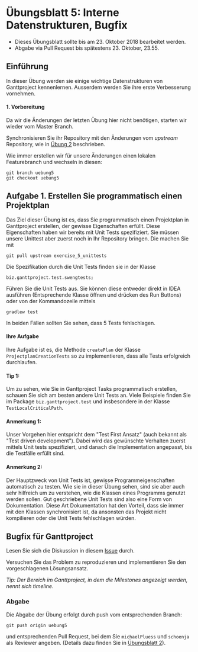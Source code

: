 # Übungsblatt 5: Interne Datenstrukturen, Bugfix

* Dieses Übungsblatt sollte bis am 23. Oktober 2018 bearbeitet werden.  
* Abgabe via Pull Request bis spätestens 23. Oktober, 23.55.

## Einführung

In dieser Übung werden sie einige wichtige Datenstrukturen von Ganttproject kennenlernen.
Ausserdem werden Sie ihre erste Verbesserung vornehmen.

#### 1. Vorbereitung

Da wir die Änderungen der letzten Übung hier nicht benötigen, starten wir wieder vom Master Branch. 

Synchronisieren Sie ihr Repository mit den Änderungen vom *upstream* Repository, wie in [Übung 2](../../week2/exercises/practical-exercises.html) beschrieben.

Wie immer erstellen wir für unsere Änderungen einen lokalen Featurebranch und wechseln in diesen:

```
git branch uebung5     
git checkout uebung5
```

## Aufgabe 1. Erstellen Sie programmatisch einen Projektplan

Das Ziel dieser Übung ist es, dass Sie programmatisch einen Projektplan in Ganttproject erstellen, der gewisse Eigenschaften erfüllt. Diese Eigenschaften haben wir bereits mit Unit Tests spezifiziert. Sie müssen unsere Unittest aber zuerst noch in Ihr Repository bringen. 
Die machen Sie mit
```
git pull upstream exercise_5_unittests
```

Die Spezifikation durch die Unit Tests finden sie in der Klasse
```
biz.ganttproject.test.swengtests;
```

Führen Sie die Unit Tests aus. Sie können diese entweder direkt in IDEA ausführen (Entsprechende Klasse öffnen und drücken des Run Buttons) oder von der Kommandozeile mittels
```
gradlew test
```

In beiden Fällen sollten Sie sehen, dass 5 Tests fehlschlagen. 

#### Ihre Aufgabe
Ihre Aufgabe ist es, die Methode ```createPlan``` der Klasse ```ProjectplanCreationTests``` so zu implementieren, 
dass alle Tests erfolgreich durchlaufen. 

#### Tip 1: 
Um zu sehen, wie Sie in Ganttproject Tasks programmatisch erstellen, schauen Sie sich am besten andere Unit Tests an. Viele Beispiele finden Sie im Package
```biz.ganttproject.test``` und insbesondere in der Klasse ```TestLocalCriticalPath```.

#### Anmerkung 1: 
Unser Vorgehen hier entspricht dem "Test First Ansatz" (auch bekannt als "Test driven development"). Dabei wird das gewünschte Verhalten zuerst mittels Unit tests spezifiziert, und danach die Implementation angepasst, bis die Testfälle erfüllt sind.


#### Anmerkung 2:
Der Hauptzweck von Unit Tests ist, gewisse Programmeigenschaften automatisch zu testen. Wie sie in dieser Übung sehen, sind sie aber auch sehr hilfreich um zu verstehen, wie die Klassen eines Programms genutzt werden sollen. Gut geschriebene Unit Tests sind also eine Form von Dokumentation. Diese Art Dokumentation hat den Vorteil,
dass sie immer mit den Klassen synchronisiert ist, da ansonsten das Projekt nicht kompilieren oder die Unit Tests fehlschlagen würden.


## Bugfix für Ganttproject

Lesen Sie sich die Diskussion in diesem [Issue](https://github.com/bardsoftware/ganttproject/issues/1597) durch.

Versuchen Sie das Problem zu reproduzieren und implementieren Sie den vorgeschlagenen Lösungsansatz. 

*Tip: Der Bereich im Ganttproject, in dem die Milestones angezeigt werden, nennt sich *timeline**.

### Abgabe
Die Abgabe der Übung erfolgt durch push vom entsprechenden Branch: 
```
git push origin uebung5
``` 
und entsprechenden Pull Request, bei dem Sie 
 ```michaelPluess``` und ```schoenja``` als Reviewer angeben.
(Details dazu finden Sie in [&Uuml;bungsblatt 2](https://unibas-sweng.github.io/software-engineering/week2/practical-exercises.html)).

